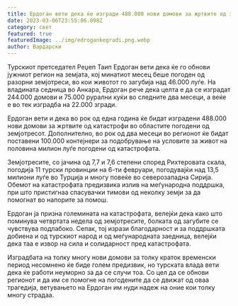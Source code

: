 ```yaml
---
title: Ердоган вети дека ќе изгради 488.000 нови домови за жртвите од земјотресот
date: 2023-03-06T23:55:06.098Z
category: свет
featured: true
featuredImage: ../img/edrogankegradi.png.webp
author: Вардарски
---
```


Турскиот претседател Реџеп Таип Ердоган вети дека ќе го обнови јужниот регион на земјата, кој минатиот месец беше погоден од разорни земјотреси, во кои животот го загубија над 46.000 луѓе. На владината седница во Анкара, Ердоган рече дека целта е да се изградат 244.000 домови и 75.000 рурални куќи во следните два месеци, а веќе е во тек изградба на 22.000 згради.

Ердоган вети и дека во рок од една година ќе бидат изградени 488.000 нови домови за жртвите од катастрофи во областите погодени од земјотресот. Дополнително, во рок од два месеци во регионот ќе бидат поставени 100.000 контејнери за подобрување на условите за живот на половина милион луѓе погодени од катастрофата.

Земјотресите, со јачина од 7,7 и 7,6 степени според Рихтеровата скала, погодија 11 турски провинции на 6-ти февруари, погодувајќи над 13,5 милиони луѓе во Турција и многу повеќе во северозападна Сирија. Обемот на катастрофата предизвика излив на меѓународна поддршка, при што пристигнаа спасувачки тимови од неколку земји за да помогнат во напорите за помош.

Ердоган ја призна големината на катастрофата, велејќи дека како што поминува четвртата недела од земјотресите, болката од загубите се чувствува подлабоко. Сепак, тој изрази благодарност и за поддршката добиена и од турскиот народ и од меѓународната заедница, велејќи дека таа е извор на сила и солидарност пред катастрофата.

Изградбата на толку многу нови домови за толку краток временски период несомнено ќе биде голем предизвик, но турската влада вети дека ќе работи неуморно за да се случи тоа. Со цел да се обнови регионот и да им се помогне на погодените да се движат од оваа трагедија, ветувањето на Ердоган им нуди надеж на оние кои толку многу страдаа.
